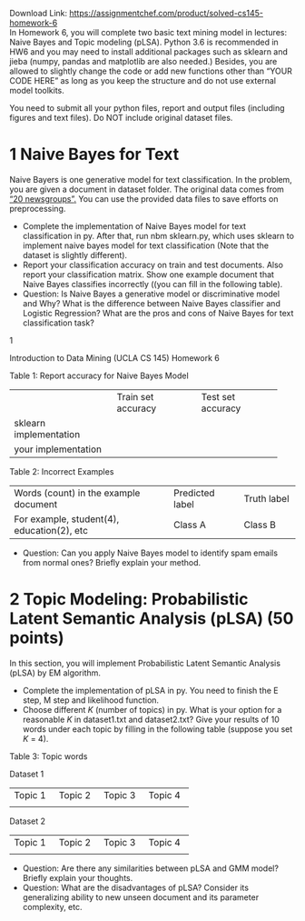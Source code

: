 Download Link: https://assignmentchef.com/product/solved-cs145-homework-6
<br>
In Homework 6, you will complete two basic text mining model in lectures: Naive Bayes and Topic modeling (pLSA). Python 3.6 is recommended in HW6 and you may need to install additional packages such as sklearn and jieba (numpy, pandas and matplotlib are also needed.) Besides, you are allowed to slightly change the code or add new functions other than “YOUR CODE HERE” as long as you keep the structure and do not use external model toolkits.

You need to submit all your python files, report and output files (including figures and text files). Do NOT include original dataset files.

<h1>1           Naive Bayes for Text</h1>

Naive Bayers is one generative model for text classification. In the problem, you are given a document in dataset folder. The original data comes from <a href="http://qwone.com/~jason/20Newsgroups/">“20 newsgroups”</a><a href="http://qwone.com/~jason/20Newsgroups/">.</a> You can use the provided data files to save efforts on preprocessing.

<ul>

 <li>Complete the implementation of Naive Bayes model for text classification in py. After that, run nbm sklearn.py, which uses sklearn to implement naive bayes model for text classification (Note that the dataset is slightly different).</li>

 <li>Report your classification accuracy on train and test documents. Also report your classification matrix. Show one example document that Naive Bayes classifies incorrectly ((you can fill in the following table).</li>

 <li>Question: Is Naive Bayes a generative model or discriminative model and Why? What is the difference between Naive Bayes classifier and Logistic Regression? What are the pros and cons of Naive Bayes for text classification task?</li>

</ul>

1

Introduction to Data Mining (UCLA CS 145)                                                                                            Homework 6

Table 1: Report accuracy for Naive Bayes Model

<table width="424">

 <tbody>

  <tr>

   <td width="165"> </td>

   <td width="133">Train set accuracy</td>

   <td width="126">Test set accuracy</td>

  </tr>

  <tr>

   <td width="165">sklearn implementation</td>

   <td width="133"> </td>

   <td width="126"> </td>

  </tr>

  <tr>

   <td width="165">your implementation</td>

   <td width="133"> </td>

   <td width="126"> </td>

  </tr>

 </tbody>

</table>

Table 2: Incorrect Examples

<table width="485">

 <tbody>

  <tr>

   <td width="285">Words (count) in the example document</td>

   <td width="112">Predicted label</td>

   <td width="88">Truth label</td>

  </tr>

  <tr>

   <td width="285">For example, student(4), education(2), etc</td>

   <td width="112">Class A</td>

   <td width="88">Class B</td>

  </tr>

 </tbody>

</table>

<ul>

 <li>Question: Can you apply Naive Bayes model to identify spam emails from normal ones? Briefly explain your method.</li>

</ul>

<h1>2           Topic Modeling: Probabilistic Latent Semantic Analysis (pLSA) (50 points)</h1>

In this section, you will implement Probabilistic Latent Semantic Analysis (pLSA) by EM algorithm.

<ul>

 <li>Complete the implementation of pLSA in py. You need to finish the E step, M step and likelihood function.</li>

 <li>Choose different <em>K </em>(number of topics) in py. What is your option for a reasonable <em>K </em>in dataset1.txt and dataset2.txt? Give your results of 10 words under each topic by filling in the following table (suppose you set <em>K </em>= 4).</li>

</ul>

Table 3: Topic words

Dataset 1

<table width="253">

 <tbody>

  <tr>

   <td width="63">Topic 1</td>

   <td width="63">Topic 2</td>

   <td width="63">Topic 3</td>

   <td width="63">Topic 4</td>

  </tr>

  <tr>

   <td width="63"> </td>

   <td width="63"> </td>

   <td width="63"> </td>

   <td width="63"> </td>

  </tr>

 </tbody>

</table>

Dataset 2

<table width="253">

 <tbody>

  <tr>

   <td width="63">Topic 1</td>

   <td width="63">Topic 2</td>

   <td width="63">Topic 3</td>

   <td width="63">Topic 4</td>

  </tr>

  <tr>

   <td width="63"> </td>

   <td width="63"> </td>

   <td width="63"> </td>

   <td width="63"> </td>

  </tr>

 </tbody>

</table>

<ul>

 <li>Question: Are there any similarities between pLSA and GMM model? Briefly explain your thoughts.</li>

 <li>Question: What are the disadvantages of pLSA? Consider its generalizing ability to new unseen document and its parameter complexity, etc.</li>

</ul>